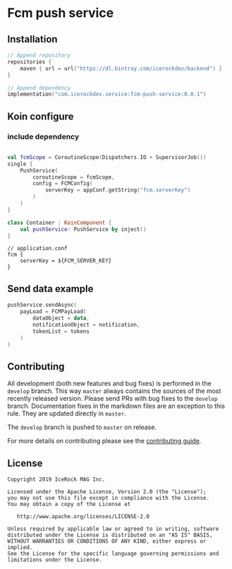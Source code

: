 # Fcm push service

## Installation
````kotlin
// Append repository
repositories {
    maven { url = url("https://dl.bintray.com/icerockdev/backend") }
}

// Append dependency
implementation("com.icerockdev.service:fcm-push-service:0.0.1")
````

## Koin configure

### include dependency

````kotlin

val fcmScope = CoroutineScope(Dispatchers.IO + SupervisorJob())
single {
    PushService(
        coroutineScope = fcmScope,
        config = FCMConfig(
            serverKey = appConf.getString("fcm.serverKey")
        )
    )
}

````

````kotlin
class Container : KoinComponent {
    val pushService: PushService by inject()
}
````

````
// application.conf
fcm {
    serverKey = ${FCM_SERVER_KEY}
}
````

## Send data example
````kotlin
pushService.sendAsync(
    payLoad = FCMPayLoad(
        dataObject = data,
        notificationObject = notification,
        tokenList = tokens
    )
)
````

## Contributing
All development (both new features and bug fixes) is performed in the `develop` branch. This way `master` always contains the sources of the most recently released version. Please send PRs with bug fixes to the `develop` branch. Documentation fixes in the markdown files are an exception to this rule. They are updated directly in `master`.

The `develop` branch is pushed to `master` on release.

For more details on contributing please see the [contributing guide](CONTRIBUTING.md).

## License
        
    Copyright 2019 IceRock MAG Inc.
    
    Licensed under the Apache License, Version 2.0 (the "License");
    you may not use this file except in compliance with the License.
    You may obtain a copy of the License at
    
       http://www.apache.org/licenses/LICENSE-2.0
    
    Unless required by applicable law or agreed to in writing, software
    distributed under the License is distributed on an "AS IS" BASIS,
    WITHOUT WARRANTIES OR CONDITIONS OF ANY KIND, either express or implied.
    See the License for the specific language governing permissions and
    limitations under the License.